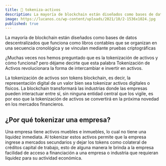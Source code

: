 ```yaml
---
title: 🏢 tokeniza-activos
description: La mayoría de blockchain están diseñados como bases de datos descentralizados que funciona como libros contables que se organizan en una secuencia cronológica y se vinculan mediante pruebas criptográficas
image: https://lucanos.co/wp-content/uploads/2021/10/2-1536x1024.jpg
published: true
---
```

La mayoría de blockchain están diseñados como bases de datos descentralizados que funciona como libros contables que se organizan en una secuencia cronológica y se vinculan mediante pruebas criptográficas 

¿Muchas veces nos hemos preguntado que es la tokenización de activos y cómo funciona? pero déjame decirte que esta palabra Tokenización de Activos revolucionara la forma de intercambiar e invertir en activos.

La tokenización de activos son tokens blockchain, es decir, la representación digital de un valor bien sea tokenizar activos digitales o físicos. La blockchain transformará las industrias donde las empresas pueden interactuar entre sí, sin ninguna entidad central que los vigile, es por eso que la tokenización de activos se convertirá en la próxima novedad en los mercados financieros.

## ¿Por qué tokenizar una empresa?

Una empresa tiene activos muebles e inmuebles, lo cual no tiene una liquidez inmediata. Al tokenizar estos activos permite que la empresa ingrese a mercados secundarios y dejar los tokens como colateral de créditos capital de trabajo, esto de alguna manera le brinda a la empresa facilidad de acceso a financiación a una empresa o industria que requieran liquidez para su actividad económica. 

